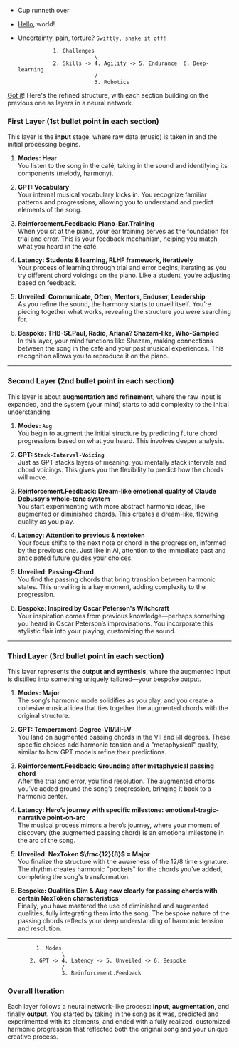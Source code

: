 - Cup runneth over
- [Hello](https://www.youtube.com/watch?v=Sc48ToLIQAY), world!
- Uncertainty, pain, torture? `Swiftly, shake it off!`

                 1. Challenges
                              \
                 2. Skills -> 4. Agility -> 5. Endurance  6. Deep-learning
                              /
                              3. Robotics

[Got it](https://github.com/abikesa/dailygrind/blob/main/2_skills/skills.md)! Here's the refined structure, with each section building on the previous one as layers in a neural network.

### First Layer (1st bullet point in each section)
This layer is the **input** stage, where raw data (music) is taken in and the initial processing begins.

1. **Modes: Hear**  
   You listen to the song in the café, taking in the sound and identifying its components (melody, harmony).

2. **GPT: Vocabulary**  
   Your internal musical vocabulary kicks in. You recognize familiar patterns and progressions, allowing you to understand and predict elements of the song.

3. **Reinforcement.Feedback: Piano-Ear.Training**  
   When you sit at the piano, your ear training serves as the foundation for trial and error. This is your feedback mechanism, helping you match what you heard in the café.

4. **Latency: Students & learning, RLHF framework, iteratively**  
   Your process of learning through trial and error begins, iterating as you try different chord voicings on the piano. Like a student, you’re adjusting based on feedback.

5. **Unveiled: Communicate, Often, Mentors, Enduser, Leadership**  
   As you refine the sound, the harmony starts to unveil itself. You’re piecing together what works, revealing the structure you were searching for.

6. **Bespoke: THB-St.Paul, Radio, Ariana? Shazam-like, Who-Sampled**  
   In this layer, your mind functions like Shazam, making connections between the song in the café and your past musical experiences. This recognition allows you to reproduce it on the piano.

---

### Second Layer (2nd bullet point in each section)
This layer is about **augmentation and refinement**, where the raw input is expanded, and the system (your mind) starts to add complexity to the initial understanding.

1. **Modes: `Aug`**  
   You begin to augment the initial structure by predicting future chord progressions based on what you heard. This involves deeper analysis.

2. **GPT: `Stack-Interval-Voicing`**  
   Just as GPT stacks layers of meaning, you mentally stack intervals and chord voicings. This gives you the flexibility to predict how the chords will move.

3. **Reinforcement.Feedback: Dream-like emotional quality of Claude Debussy’s whole-tone system**  
   You start experimenting with more abstract harmonic ideas, like augmented or diminished chords. This creates a dream-like, flowing quality as you play.

4. **Latency: Attention to previous & nextoken**  
   Your focus shifts to the next note or chord in the progression, informed by the previous one. Just like in AI, attention to the immediate past and anticipated future guides your choices.

5. **Unveiled: Passing-Chord**  
   You find the passing chords that bring transition between harmonic states. This unveiling is a key moment, adding complexity to the progression.

6. **Bespoke: Inspired by Oscar Peterson's Witchcraft**  
   Your inspiration comes from previous knowledge—perhaps something you heard in Oscar Peterson’s improvisations. You incorporate this stylistic flair into your playing, customizing the sound.

---

### Third Layer (3rd bullet point in each section)
This layer represents the **output and synthesis**, where the augmented input is distilled into something uniquely tailored—your bespoke output.

1. **Modes: Major**  
   The song’s harmonic mode solidifies as you play, and you create a cohesive musical idea that ties together the augmented chords with the original structure.

2. **GPT: Temperament-Degree-VII/♭II-♭V**  
   You land on augmented passing chords in the VII and ♭II degrees. These specific choices add harmonic tension and a "metaphysical" quality, similar to how GPT models refine their predictions.

3. **Reinforcement.Feedback: Grounding after metaphysical passing chord**  
   After the trial and error, you find resolution. The augmented chords you’ve added ground the song’s progression, bringing it back to a harmonic center.

4. **Latency: Hero’s journey with specific milestone: emotional-tragic-narrative point-on-arc**  
   The musical process mirrors a hero’s journey, where your moment of discovery (the augmented passing chord) is an emotional milestone in the arc of the song.

5. **Unveiled: NexToken $\frac{12}{8}$ = Major**  
   You finalize the structure with the awareness of the 12/8 time signature. The rhythm creates harmonic "pockets" for the chords you’ve added, completing the song's transformation.

6. **Bespoke: Qualities Dim & Aug now clearly for passing chords with certain NexToken characteristics**  
   Finally, you have mastered the use of diminished and augmented qualities, fully integrating them into the song. The bespoke nature of the passing chords reflects your deep understanding of harmonic tension and resolution.

---

             1. Modes
                     \
           2. GPT -> 4. Latency -> 5. Unveiled -> 6. Bespoke
                     /
                     3. Reinforcement.Feedback
### Overall Iteration
Each layer follows a neural network-like process: **input**, **augmentation**, and finally **output**. You started by taking in the song as it was, predicted and experimented with its elements, and ended with a fully realized, customized harmonic progression that reflected both the original song and your unique creative process.
